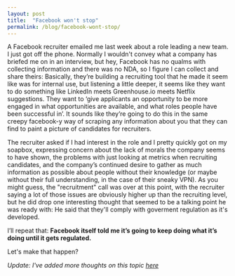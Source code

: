 ```yaml
---
layout: post
title:  "Facebook won't stop"
permalink: /blog/facebook-wont-stop/
---
```


A Facebook recruiter emailed me last week about a role leading a new team. I just got off the phone. Normally I wouldn't convey what a company has briefed me on in an interview, but hey, Facebook has no qualms with collecting information and there was no NDA, so I figure I can collect and share theirs: Basically, they’re building a recruiting tool that he made it seem like was for internal use, but listening a little deeper, it seems like they want to do something like LinkedIn meets Greenhouse.io meets Netflix suggestions. They want to ‘give applicants an opportunity to be more engaged in what opportunities are available, and what roles people have been successful in’. It sounds like they’re going to do this in the same creepy facebook-y way of scraping any information about you that they can find to paint a picture of candidates for recruiters.

The recruiter asked if I had interest in the role and I pretty quickly got on my soapbox, expressing concern about the lack of morals the company seems to have shown, the problems with just looking at metrics when recruiting candidates, and the company’s continued desire to gather as much information as possible about people without their knowledge (or maybe without their full understanding, in the case of their sneaky VPN). As you might guess, the "recruitment" call was over at this point, with the recruiter saying a lot of those issues are obviously higher up than the recruiting level, but he did drop one interesting thought that seemed to be a talking point he was ready with: He said that they'll comply with goverment regulation as it's developed.

I’ll repeat that: **Facebook itself told me it’s going to keep doing what it’s doing until it gets regulated.**

Let's make that happen?

_Update: I've added more thoughts on this topic [here](/blog/pursuing-change/)_
